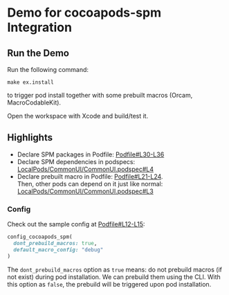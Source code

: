 # Demo for cocoapods-spm Integration

## Run the Demo

Run the following command:
```
make ex.install
```
to trigger pod install together with some prebuilt macros (Orcam, MacroCodableKit).

Open the workspace with Xcode and build/test it.

## Highlights

- Declare SPM packages in Podfile: [Podfile#L30-L36](/examples/Podfile#L30-L36)
- Declare SPM dependencies in podspecs: [LocalPods/CommonUI/CommonUI.podspec#L4](/examples/LocalPods/CommonUI/CommonUI.podspec#L4)
- Declare prebuilt macro in Podfile: [Podfile#L21-L24](/examples/Podfile#L21-L24).\
Then, other pods can depend on it just like normal: [LocalPods/CommonUI/CommonUI.podspec#L3](/examples/LocalPods/CommonUI/CommonUI.podspec#L3)

### Config

Check out the sample config at [Podfile#L12-L15](/examples/Podfile#L12-L15):

```rb
config_cocoapods_spm(
  dont_prebuild_macros: true,
  default_macro_config: "debug"
)
```
The `dont_prebuild_macros` option as `true` means: do not prebuild macros (if not exist) during pod installation. We can prebuild them using the CLI. With this option as `false`, the prebuild will be triggered upon pod installation.
